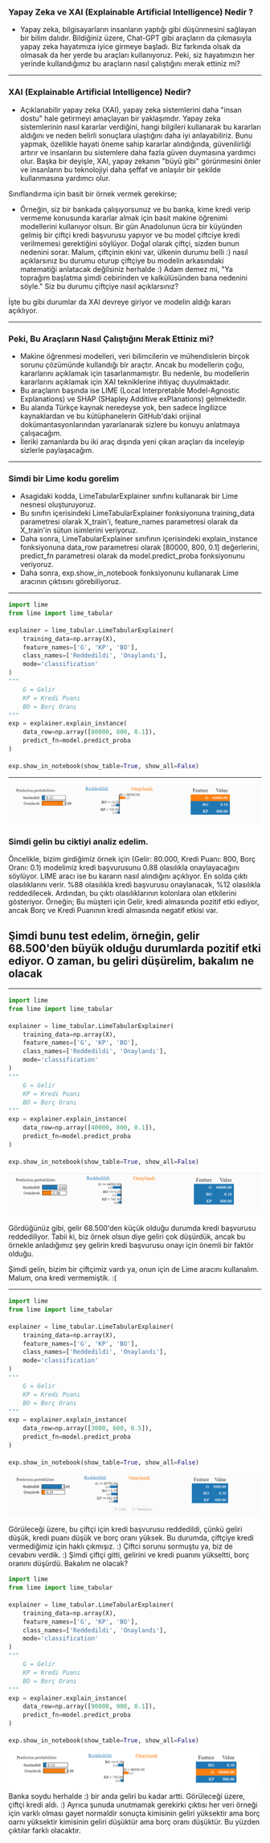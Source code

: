 ### Yapay Zeka ve XAI (Explainable Artificial Intelligence) Nedir ?

- Yapay zeka, bilgisayarların insanların yaptığı gibi düşünmesini sağlayan bir bilim dalıdır. Bildiğiniz üzere, Chat-GPT gibi araçların da çıkmasıyla yapay zeka hayatımıza iyice girmeye başladı. Biz farkında olsak da olmasak da her yerde bu araçları kullanıyoruz. Peki, siz hayatımızın her yerinde kullandığımız bu araçların nasıl çalıştığını merak ettiniz mi?

---

### XAI (Explainable Artificial Intelligence) Nedir?

- Açıklanabilir yapay zeka (XAI), yapay zeka sistemlerini daha "insan dostu" hale getirmeyi amaçlayan bir yaklaşımdır. Yapay zeka sistemlerinin nasıl kararlar verdiğini, hangi bilgileri kullanarak bu kararları aldığını ve neden belirli sonuçlara ulaştığını daha iyi anlayabiliriz. Bunu yapmak, özellikle hayati öneme sahip kararlar alındığında, güvenilirliği artırır ve insanların bu sistemlere daha fazla güven duymasına yardımcı olur. Başka bir deyişle, XAI, yapay zekanın "büyü gibi" görünmesini önler ve insanların bu teknolojiyi daha şeffaf ve anlaşılır bir şekilde kullanmasına yardımcı olur.

Sınıflandırma için basit bir örnek vermek gerekirse;

- Örneğin, siz bir bankada çalışıyorsunuz ve bu banka, kime kredi verip vermeme konusunda kararlar almak için basit makine öğrenimi modellerini kullanıyor olsun. Bir gün Anadolunun ücra bir küyünden gelmiş bir çiftçi kredi başvurusu yapıyor ve bu model çiftciye kredi verilmemesi gerektiğini söylüyor. Doğal olarak çiftçi, sizden bunun nedenini sorar. Malum, çiftçinin ekini var, ülkenin durumu belli :) nasıl açıklarsınız bu durumu oturup çiftçiye bu modelin arkasındaki matematiği anlatacak değilsiniz herhalde :) Adam demez mi, "Ya toprağım başlatma şimdi cebirinden ve kalkülüsünden bana nedenini söyle." Siz bu durumu çiftçiye nasıl açıklarsınız?

İşte bu gibi durumlar da XAI devreye giriyor ve modelin aldığı kararı açıklıyor.

---

### Peki, Bu Araçların Nasıl Çalıştığını Merak Ettiniz mi?

- Makine öğrenmesi modelleri, veri bilimcilerin ve mühendislerin birçok sorunu çözümünde kullandığı bir araçtır. Ancak bu modellerin çoğu, kararlarını açıklamak için tasarlanmamıştır. Bu nedenle, bu modellerin kararlarını açıklamak için XAI tekniklerine ihtiyaç duyulmaktadır.
- Bu araçların başında ise LIME (Local Interpretable Model-Agnostic Explanations) ve SHAP (SHapley Additive exPlanations) gelmektedir.
- Bu alanda Türkçe kaynak neredeyse yok, ben sadece İngilizce kaynaklardan ve bu kütüphanelerin GitHub'daki orijinal dokümantasyonlarından yararlanarak sizlere bu konuyu anlatmaya çalışacağım.
- İleriki zamanlarda bu iki araç dışında yeni çıkan araçları da inceleyip sizlerle paylaşacağım.

---

### Simdi bir Lime kodu gorelim

- Asagidaki kodda, LimeTabularExplainer sınıfını kullanarak bir Lime nesnesi oluşturuyoruz.
- Bu sınıfın içerisindeki LimeTabularExplainer fonksiyonuna training_data parametresi olarak X_train'i, feature_names parametresi olarak da X_train'in sütun isimlerini veriyoruz.
- Daha sonra, LimeTabularExplainer sınıfının içerisindeki explain_instance fonksiyonuna data_row parametresi olarak [80000, 800, 0.1] değerlerini, predict_fn parametresi olarak da model.predict_proba fonksiyonunu veriyoruz.
- Daha sonra, exp.show_in_notebook fonksiyonunu kullanarak Lime aracının çıktısını görebiliyoruz.

---

```python
import lime
from lime import lime_tabular

explainer = lime_tabular.LimeTabularExplainer(
    training_data=np.array(X),
    feature_names=['G', 'KP', 'BO'],
    class_names=['Reddedildi', 'Onaylandı'],
    mode='classification'
)
"""
    G = Gelir
    KP = Kredi Puanı
    BO = Borç Oranı
"""
exp = explainer.explain_instance(
    data_row=np.array([80000, 800, 0.1]),
    predict_fn=model.predict_proba
)

exp.show_in_notebook(show_table=True, show_all=False)
```

---

![Lime Output 1](./output_img/lime_output_1.png)

### Simdi gelin bu ciktiyi analiz edelim.

Öncelikle, bizim girdiğimiz örnek için (Gelir: 80.000, Kredi Puanı: 800, Borç Oranı: 0.1) modelimiz kredi başvurusunu 0.88 olasılıkla onaylayacağını söylüyor. LIME aracı ise bu kararın nasıl alındığını açıklıyor.
En solda çıktı olasılıklarını verir. %88 olasılıkla kredi başvurusu onaylanacak, %12 olasılıkla reddedilecek.
Ardından, bu çıktı olasılıklarının kolonlara olan etkilerini gösteriyor.
Örneğin; Bu müşteri için Gelir, kredi almasında pozitif etki ediyor, ancak Borç ve Kredi Puanının kredi almasında negatif etkisi var.

## Şimdi bunu test edelim, örneğin, gelir 68.500'den büyük olduğu durumlarda pozitif etki ediyor. O zaman, bu geliri düşürelim, bakalım ne olacak

---

```python
import lime
from lime import lime_tabular

explainer = lime_tabular.LimeTabularExplainer(
    training_data=np.array(X),
    feature_names=['G', 'KP', 'BO'],
    class_names=['Reddedildi', 'Onaylandı'],
    mode='classification'
)
"""
    G = Gelir
    KP = Kredi Puanı
    BO = Borç Oranı
"""
exp = explainer.explain_instance(
    data_row=np.array([40000, 800, 0.1]),
    predict_fn=model.predict_proba
)

exp.show_in_notebook(show_table=True, show_all=False)
```

![Lime Output 2](./output_img/lime_output_2.png)

Gördüğünüz gibi, gelir 68.500'den küçük olduğu durumda kredi başvurusu reddediliyor. Tabii ki, biz örnek olsun diye geliri çok düşürdük, ancak bu örnekle anladığımız şey gelirin kredi başvurusu onayı için önemli bir faktör olduğu.

Şimdi gelin, bizim bir çiftçimiz vardı ya, onun için de Lime aracını kullanalım.
Malum, ona kredi vermemiştik. :(

---

```python
import lime
from lime import lime_tabular

explainer = lime_tabular.LimeTabularExplainer(
    training_data=np.array(X),
    feature_names=['G', 'KP', 'BO'],
    class_names=['Reddedildi', 'Onaylandı'],
    mode='classification'
)
"""
    G = Gelir
    KP = Kredi Puanı
    BO = Borç Oranı
"""
exp = explainer.explain_instance(
    data_row=np.array([3000, 600, 0.5]),
    predict_fn=model.predict_proba
)

exp.show_in_notebook(show_table=True, show_all=False)
```

![Lime Output 3](./output_img/lime_output_3.png)

Görüleceği üzere, bu çiftçi için kredi başvurusu reddedildi, çünkü geliri düşük, kredi puanı düşük ve borç oranı yüksek. Bu durumda, çiftçiye kredi vermediğimiz için haklı çıkmışız. :)
Çiftci sorunu sormuştu ya, biz de cevabını verdik. :) Şimdi çiftçi gitti, gelirini ve kredi puanını yükseltti, borç oranını düşürdü. Bakalım ne olacak?

```python
import lime
from lime import lime_tabular

explainer = lime_tabular.LimeTabularExplainer(
    training_data=np.array(X),
    feature_names=['G', 'KP', 'BO'],
    class_names=['Reddedildi', 'Onaylandı'],
    mode='classification'
)
"""
    G = Gelir
    KP = Kredi Puanı
    BO = Borç Oranı
"""
exp = explainer.explain_instance(
    data_row=np.array([90000, 900, 0.1]),
    predict_fn=model.predict_proba
)

exp.show_in_notebook(show_table=True, show_all=False)

```

![Lime Output 4](./output_img/lime_output_4.png)
Banka soydu herhalde :) bir anda geliri bu kadar artti. Görüleceği üzere, çiftçi kredi aldı. :)
Ayrıca şunuda unutmamak gerekirki çıktısı her veri örneği için varklı olması gayet normaldir sonuçta kimisinin geliri yüksektir ama borç oarnı yüksektir kimisinin geliri düşüktür ama borç oranı düşüktür. Bu yüzden çıktılar farklı olacaktır.

